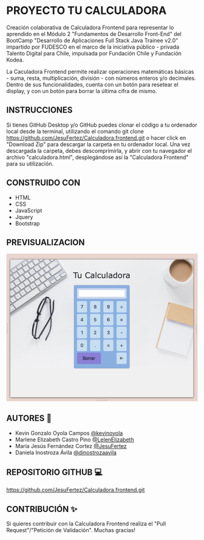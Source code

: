 # PROYECTO TU CALCULADORA

Creación colaborativa de Calculadora Frontend para representar lo aprendido en el Módulo 2 "Fundamentos de Desarrollo Front-End" del BootCamp "Desarrollo de Aplicaciones Full Stack Java Trainee v2.0" impartido por FUDESCO en el marco de la iniciativa público - privada Talento Digital para Chile, impulsada por Fundación Chile y Fundación Kodea.

La Caculadora Frontend permite realizar operaciones matemáticas básicas - suma, resta, multiplicación, división - con números enteros y/o decimales. Dentro de sus funcionalidades, cuenta con un botón para resetear el display, y con un botón para borrar la última cifra de mismo.

## INSTRUCCIONES

Si tienes GitHub Desktop y/o GitHub puedes clonar el código a tu ordenador local desde la terminal, utilizando el comando git clone <https://github.com/JesuFertez/Calculadora.frontend.git> o hacer click en "Download Zip" para descargar la carpeta en tu ordenador local. Una vez descargada la carpeta, debes descomprimirla, y abrir con tu navegador el archivo "calculadora.html", desplegándose así la "Calculadora Frontend" para su utilización.

## CONSTRUIDO CON

- HTML
- CSS
- JavaScript
- Jquery
- Bootstrap

## PREVISUALIZACION

![PREVISUALIZACIÓN PROYECTO TU CALCULADORA](screenshots/tucalculadora_fondo.png)

## AUTORES :busts_in_silhouette:

- Kevin Gonzalo Oyola Campos [@kevinoyola](https://github.com/kevinoyola)
- Marlene Elizabeth Castro Pino [@LelenElizabeth](https://github.com/LelenElizabeth)
- María Jesús Fernández Cortez [@JesuFertez](https://github.com/JesuFertez)
- Daniela Inostroza Ávila [@dinostrozaavila](https://github.com/dinostrozaavila)

## REPOSITORIO GITHUB :computer:

https://github.com/JesuFertez/Calculadora.frontend.git

## CONTRIBUCIÓN :sparkles:

Si quieres contribuir con la Calculadora Frontend realiza el "Pull Request"/"Petición de Validación". Muchas gracias!
